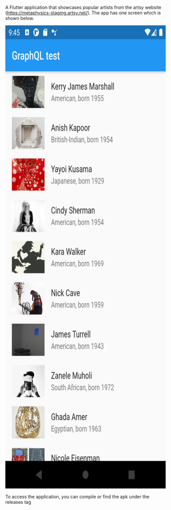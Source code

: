 A Flutter application that showcases popular artists from the artsy 
website (https://metaphysics-staging.artsy.net/). The app has one
screen which is shown below.

<img src="images/screenshot.png" alt="Home Screen" width="680" height="1450"/>

To access the application, you can compile or find the apk under the
releases tag
